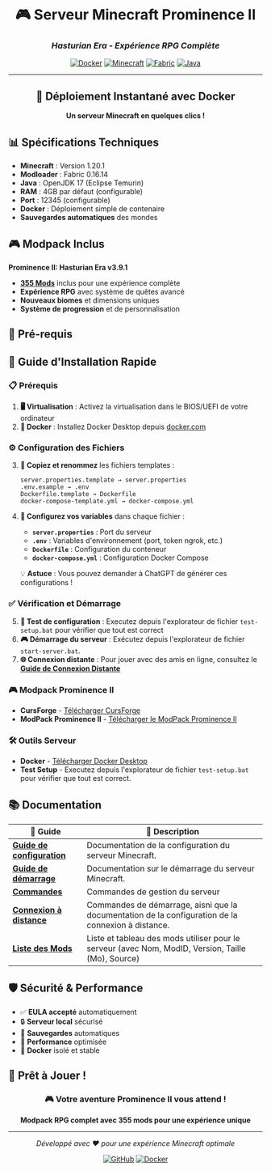 <div align="center">

# 🎮 Serveur Minecraft Prominence II

### *Hasturian Era - Expérience RPG Complète*

[![Docker](https://img.shields.io/badge/Docker-Ready-2496ED?style=for-the-badge&logo=docker&logoColor=white)](https://www.docker.com/)
[![Minecraft](https://img.shields.io/badge/Minecraft-1.20.1-62B47A?style=for-the-badge&logo=minecraft&logoColor=white)](https://minecraft.net/)
[![Fabric](https://img.shields.io/badge/Fabric-0.16.14-6272A4?style=for-the-badge&logo=fabric&logoColor=white)](https://fabricmc.net/)
[![Java](https://img.shields.io/badge/Java-17-ED8B00?style=for-the-badge&logo=openjdk&logoColor=white)](https://openjdk.org/)

---

## 🌟 **Déploiement Instantané avec Docker**

**Un serveur Minecraft en quelques clics !**

</div>

## 📊 Spécifications Techniques

- **Minecraft** : Version 1.20.1
- **Modloader** : Fabric 0.16.14
- **Java** : OpenJDK 17 (Eclipse Temurin)
- **RAM** : 4GB par défaut (configurable)
- **Port** : 12345 (configurable)
- **Docker** : Déploiement simple de contenaire
- **Sauvegardes automatiques** des mondes

## 🎮 Modpack Inclus

**Prominence II: Hasturian Era v3.9.1**
- [**355 Mods**](MODS-LIST.md) inclus pour une expérience complète
- **Expérience RPG** avec système de quêtes avancé
- **Nouveaux biomes** et dimensions uniques
- **Système de progression** et de personnalisation

## 🎯 **Pré-requis**

## 🚀 **Guide d'Installation Rapide**

### **📋 Prérequis**
1. **🖥️ Virtualisation** : Activez la virtualisation dans le BIOS/UEFI de votre ordinateur
2. **🐳 Docker** : Installez Docker Desktop depuis [docker.com](https://www.docker.com/products/docker-desktop/)

### **⚙️ Configuration des Fichiers**
3. **📁 Copiez et renommez** les fichiers templates :
   ```
   server.properties.template → server.properties
   .env.example → .env
   Dockerfile.template → Dockerfile
   docker-compose-template.yml → docker-compose.yml
   ```

4. **🔧 Configurez vos variables** dans chaque fichier :
   - **`server.properties`** : Port du serveur
   - **`.env`** : Variables d'environnement (port, token ngrok, etc.)
   - **`Dockerfile`** : Configuration du conteneur
   - **`docker-compose.yml`** : Configuration Docker Compose
   
   💡 **Astuce** : Vous pouvez demander à ChatGPT de générer ces configurations !

### **✅ Vérification et Démarrage**
5. **🧪 Test de configuration** : Executez depuis l'explorateur de fichier `test-setup.bat` pour vérifier que tout est correct 
6. **🎮 Démarrage du serveur** : Exécutez depuis l'explorateur de fichier `start-server.bat`.
7. **🌐 Connexion distante** : Pour jouer avec des amis en ligne, consultez le [**Guide de Connexion Distante**](GUIDE-CONNEXION-DISTANTE.md)

### 🎮 **Modpack Prominence II**

- **CursForge** - [Télécharger CursForge](https://www.curseforge.com/download/app)
- **ModPack Prominence II** - [Télécharger le ModPack Prominence II](https://www.curseforge.com/minecraft/modpacks/prominence-2-rpg)

### 🛠️ **Outils Serveur**

- **Docker** - [Télécharger Docker Desktop](https://www.docker.com/products/docker-desktop/)
- **Test Setup** - Executez depuis l'explorateur de fichier `test-setup.bat` pour vérifier que tout est correct.

## 📚 **Documentation**


| 📖 **Guide** | 📝 **Description** |
|-------------|-------------------|
| [**Guide de configuration**](GUIDE-CONFIGURATION.md) | Documentation de la configuration du serveur Minecraft. |
| [**Guide de démarrage**](GUIDE-DEMARRAGE.md) | Documentation sur le démarrage du serveur Minecraft. |
| [**Commandes**](GUIDE-COMMANDES.md) | Commandes de gestion du serveur |
| [**Connexion à distance**](GUIDE-CONNEXION-DISTANTE.md) | Commandes de démarrage, aisni que la documentation de la configuration de la connexion à distance. |
| [**Liste des Mods**](MODS-LIST.md) | Liste et tableau des mods utiliser pour le serveur (avec Nom, ModID, Version, Taille (Mo), Source) |

## 🛡️ **Sécurité & Performance**

- ✅ **EULA accepté** automatiquement
- 🔒 **Serveur local** sécurisé
- 💾 **Sauvegardes** automatiques
- 🚀 **Performance** optimisée
- 🐳 **Docker** isolé et stable

## 🎉 **Prêt à Jouer !**

<div align="center">

### 🎮 **Votre aventure Prominence II vous attend !**

**Modpack RPG complet avec 355 mods pour une expérience unique**

---

*Développé avec ❤️ pour une expérience Minecraft optimale*

[![GitHub](https://img.shields.io/badge/GitHub-Repository-181717?style=for-the-badge&logo=github&logoColor=white)](https://github.com)
[![Docker](https://img.shields.io/badge/Docker-Hub-2496ED?style=for-the-badge&logo=docker&logoColor=white)](https://hub.docker.com)

</div>
